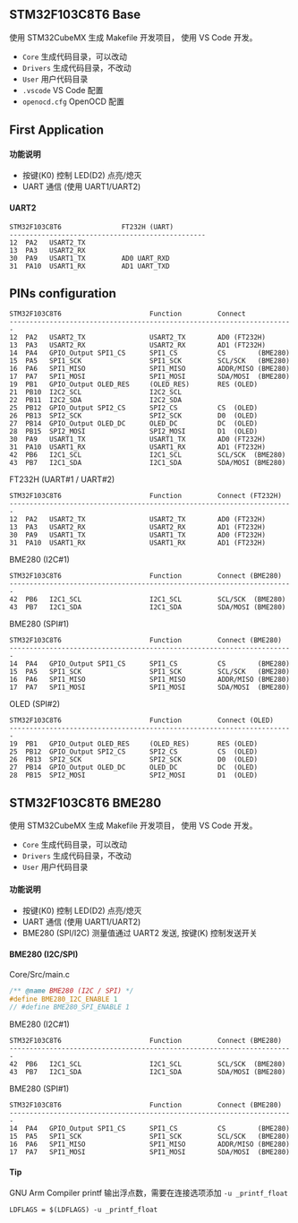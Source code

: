 ## STM32F103C8T6 Base
使用 STM32CubeMX 生成 Makefile 开发项目， 使用 VS Code 开发。

- `Core` 生成代码目录，可以改动
- `Drivers` 生成代码目录，不改动
- `User` 用户代码目录
- `.vscode` VS Code 配置
- `openocd.cfg` OpenOCD 配置


## First Application
#### 功能说明
- 按键(K0) 控制 LED(D2) 点亮/熄灭
- UART 通信 (使用 UART1/UART2)

#### UART2
```
STM32F103C8T6               FT232H (UART)
-------------------------------------------------
12  PA2   USART2_TX         
13  PA3   USART2_RX         
30  PA9   USART1_TX         AD0 UART_RXD
31  PA10  USART1_RX         AD1 UART_TXD  	 
```

## PINs configuration

```
STM32F103C8T6                      Function         Connect
-----------------------------------------------------------------------
12  PA2   USART2_TX                USART2_TX        AD0 (FT232H)
13  PA3   USART2_RX                USART2_RX        AD1 (FT232H)
14  PA4   GPIO_Output SPI1_CS      SPI1_CS          CS        (BME280)
15  PA5   SPI1_SCK                 SPI1_SCK         SCL/SCK   (BME280)
16  PA6   SPI1_MISO                SPI1_MISO        ADDR/MISO (BME280)
17  PA7   SPI1_MOSI                SPI1_MOSI        SDA/MOSI  (BME280)
19  PB1   GPIO_Output OLED_RES     (OLED_RES)       RES (OLED)
21  PB10  I2C2_SCL                 I2C2_SCL
22  PB11  I2C2_SDA                 I2C2_SDA
25  PB12  GPIO_Output SPI2_CS      SPI2_CS          CS  (OLED)
26  PB13  SPI2_SCK                 SPI2_SCK         D0  (OLED)
27  PB14  GPIO_Output OLED_DC      OLED_DC          DC  (OLED)
28  PB15  SPI2_MOSI                SPI2_MOSI        D1  (OLED)
30  PA9   USART1_TX                USART1_TX        AD0 (FT232H)
31  PA10  USART1_RX                USART1_RX        AD1 (FT232H)
42  PB6   I2C1_SCL                 I2C1_SCL         SCL/SCK  (BME280)
43  PB7   I2C1_SDA                 I2C1_SDA         SDA/MOSI (BME280)
```


FT232H (UART#1 / UART#2)
```
STM32F103C8T6                      Function         Connect (FT232H)
-----------------------------------------------------------------------
12  PA2   USART2_TX                USART2_TX        AD0 (FT232H)
13  PA3   USART2_RX                USART2_RX        AD1 (FT232H)
30  PA9   USART1_TX                USART1_TX        AD0 (FT232H)
31  PA10  USART1_RX                USART1_RX        AD1 (FT232H)
```

BME280 (I2C#1)
```
STM32F103C8T6                      Function         Connect (BME280)
-----------------------------------------------------------------------
42  PB6   I2C1_SCL                 I2C1_SCL         SCL/SCK  (BME280)
43  PB7   I2C1_SDA                 I2C1_SDA         SDA/MOSI (BME280)
```

BME280 (SPI#1)
```
STM32F103C8T6                      Function         Connect (BME280)
-----------------------------------------------------------------------
14  PA4   GPIO_Output SPI1_CS      SPI1_CS          CS        (BME280)
15  PA5   SPI1_SCK                 SPI1_SCK         SCL/SCK   (BME280)
16  PA6   SPI1_MISO                SPI1_MISO        ADDR/MISO (BME280)
17  PA7   SPI1_MOSI                SPI1_MOSI        SDA/MOSI  (BME280)
```

OLED (SPI#2)
```
STM32F103C8T6                      Function         Connect (OLED)
-----------------------------------------------------------------------
19  PB1   GPIO_Output OLED_RES     (OLED_RES)       RES (OLED)
25  PB12  GPIO_Output SPI2_CS      SPI2_CS          CS  (OLED)
26  PB13  SPI2_SCK                 SPI2_SCK         D0  (OLED)
27  PB14  GPIO_Output OLED_DC      OLED_DC          DC  (OLED)
28  PB15  SPI2_MOSI                SPI2_MOSI        D1  (OLED)
```


## STM32F103C8T6 BME280
使用 STM32CubeMX 生成 Makefile 开发项目， 使用 VS Code 开发。

- `Core` 生成代码目录，可以改动
- `Drivers` 生成代码目录，不改动
- `User` 用户代码目录

#### 功能说明
- 按键(K0) 控制 LED(D2) 点亮/熄灭
- UART 通信 (使用 UART1/UART2)
- BME280 (SPI/I2C) 测量值通过 UART2 发送, 按键(K) 控制发送开关

#### BME280 (I2C/SPI)

Core/Src/main.c
```c
/** @name BME280 (I2C / SPI) */
#define BME280_I2C_ENABLE 1
// #define BME280_SPI_ENABLE 1
```


BME280 (I2C#1)
```
STM32F103C8T6                      Function         Connect (BME280)
-----------------------------------------------------------------------
42  PB6   I2C1_SCL                 I2C1_SCL         SCL/SCK  (BME280)
43  PB7   I2C1_SDA                 I2C1_SDA         SDA/MOSI (BME280)
```

BME280 (SPI#1)
```
STM32F103C8T6                      Function         Connect (BME280)
-----------------------------------------------------------------------
14  PA4   GPIO_Output SPI1_CS      SPI1_CS          CS        (BME280)
15  PA5   SPI1_SCK                 SPI1_SCK         SCL/SCK   (BME280)
16  PA6   SPI1_MISO                SPI1_MISO        ADDR/MISO (BME280)
17  PA7   SPI1_MOSI                SPI1_MOSI        SDA/MOSI  (BME280)
```

#### Tip
GNU Arm Compiler printf 输出浮点数，需要在连接选项添加 `-u _printf_float`
```
LDFLAGS = $(LDFLAGS) -u _printf_float
```
